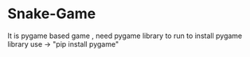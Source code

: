 # Snake-Game
It is pygame based game , need pygame library to run
to install pygame library 
use -> "pip install pygame" 
